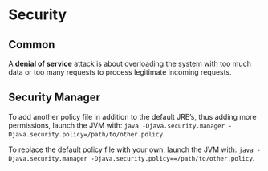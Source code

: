 # Security

## Common

A **denial of service** attack is about overloading the system with too much data or too many requests to process legitimate incoming requests.

## Security Manager

To add another policy file in addition to the default JRE’s, thus adding more permissions, launch the JVM with: `java -Djava.security.manager -Djava.security.policy=/path/to/other.policy`.

To replace the default policy file with your own, launch the JVM with: `java -Djava.security.manager -Djava.security.policy==/path/to/other.policy`.

